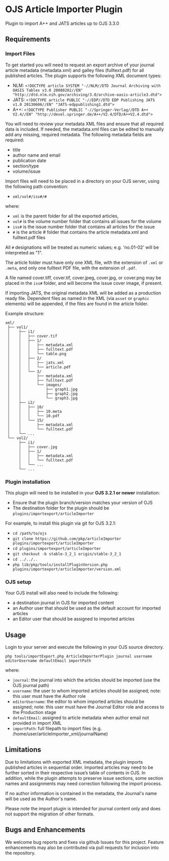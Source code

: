 # OJS Article Importer Plugin
Plugin to import A++ and JATS articles up to OJS 3.3.0

## Requirements

### Import Files
To get started you will need to request an export archive of your journal article metadata (metadata.xml) and galley files (fulltext.pdf) for all published articles.
The plugin supports the following XML document types:
- NLM: `<!DOCTYPE article SYSTEM "-//NLM//DTD Journal Archiving with OASIS Tables v3.0 20080202//EN" "http://dtd.nlm.nih.gov/archiving/3.0/archive-oasis-article3.dtd">`
- JATS: `<!DOCTYPE article PUBLIC "-//EDP//DTD EDP Publishing JATS v1.0 20130606//EN" "JATS-edppublishing1.dtd">`
- A++: `<!DOCTYPE Publisher PUBLIC "-//Springer-Verlag//DTD A++ V2.4//EN" "http://devel.springer.de/A++/V2.4/DTD/A++V2.4.dtd">`

You will need to review your metadata XML files and ensure that all required data is included. If needed, the metadata.xml files can be edited to manually add any missing, required metadata. The following metadata fields are required:

- title
- author name and email
- publication date
- section/type
- volume/issue

Import files will need to be placed in a directory on your OJS server, using the following path convention:
- `xml/vol#/iss#/#`

where:
- `xml` is the parent folder for all the exported articles,
- `vol#` is the volume number folder that contains all issues for the volume
- `iss#` is the issue number folder that contains all articles for the issue
- `#` is the article # folder that contains the article metadata.xml and fulltext.pdf files

All `#` designations will be treated as numeric values; e.g. 'no.01-02' will be interpreted as "1".

The article folder must have only one XML file, with the extension of `.xml` or `.meta`, and only one fulltext PDF file, with the extension of `.pdf`.

A file named cover.tiff, cover.tif, cover.jpeg, cover.jpg, or cover.png may be placed in the `iss#` folder, and will become the issue cover image, if present.

If importing JATS, the original metadata XML will be added as a production ready file.  Dependent files as named in the XML (via `asset` or `graphic` elements) will be appended, if the files are found in the article folder.

Example structure:
```tree-view
xml/
 ├── vol1/
 │    ├── i1/
 │    │   ├── cover.tif
 │    │   ├── 1/
 │    │   │   ├── metadata.xml
 │    │   │   ├── fulltext.pdf
 │    │   │   └── table.png
 │    │   ├── 2/
 │    │   │   ├── jats.xml
 │    │   │   └── article.pdf
 │    │   └── 3/
 │    │       ├── metadata.xml
 │    │       ├── fulltext.pdf
 │    │       └── images/
 │    │           ├── graph1.jpg
 │    │           ├── graph2.jpg
 │    │           └── graph3.jpg
 │    ├── i2/
 │    │   ├── 10/
 │    │   │   ├── 10.meta
 │    │   │   └── 10.pdf
 │    │   └── 15/
 │    │       ├── metadata.xml
 │    │       └── fulltext.pdf
 │    └── ...
 └── vol2/
      ├── i1/
      │   ├── cover.jpg
      │   ├── 1/
      │   │   ├── metadata.xml
      │   │   └── fulltext.pdf
      │   └── ...
      └── ...
```

### Plugin installation
This plugin will need to be installed in your **OJS 3.2.1 or newer** installation:
- Ensure that the plugin branch/version matches your version of OJS
- The destination folder for the plugin should be `plugins/importexport/articleImporter`

For example, to install this plugin via git for OJS 3.2.1:
- `cd /path/to/ojs`
- `git clone https://github.com/pkp/articleImporter plugins/importexport/articleImporter`
- `cd plugins/importexport/articleImporter`
- `git checkout -b stable-3_2_1 origin/stable-3_2_1`
- `cd ../../..`
- `php lib/pkp/tools/installPluginVersion.php plugins/importexport/articleImporter/version.xml`

### OJS setup
Your OJS install will also need to include the following:
- a destination journal in OJS for imported content
- an Author user that should be used as the default account for imported articles
- an Editor user that should be assigned to imported articles

## Usage

Login to your server and execute the following in your OJS source directory.

`php tools/importExport.php ArticleImporterPlugin journal username editorUsername defaultEmail importPath`

where:

- `journal`: the journal into which the articles should be imported (use the OJS journal path)
- `username`: the user to whom imported articles should be assigned; note: this user must have the Author role
- `editorUsername`: the editor to whom imported articles should be assigned; note: this user must have the Journal Editor role and access to the Production stage
- `defaultEmail`: assigned to article metadata when author email not provided in import XML
- `importPath`: full filepath to import files (e.g. /home/user/articleImporter_xml/journalName)

## Limitations

Due to limitations with exported XML metadata, the plugin imports published articles in sequential order. Imported articles may need to be further sorted in their respective issue’s table of contents in OJS. In addition, while the plugin attempts to preserve issue sections, some section names and assignments may need correction following the import process.

If no author information is contained in the metadata, the Journal's name will be used as the Author's name.

Please note the import plugin is intended for journal content only and does not support the migration of other formats.

## Bugs and Enhancements

We welcome bug reports and fixes via github Issues for this project. Feature enhancements may also be contributed via pull requests for inclusion into the repository.
